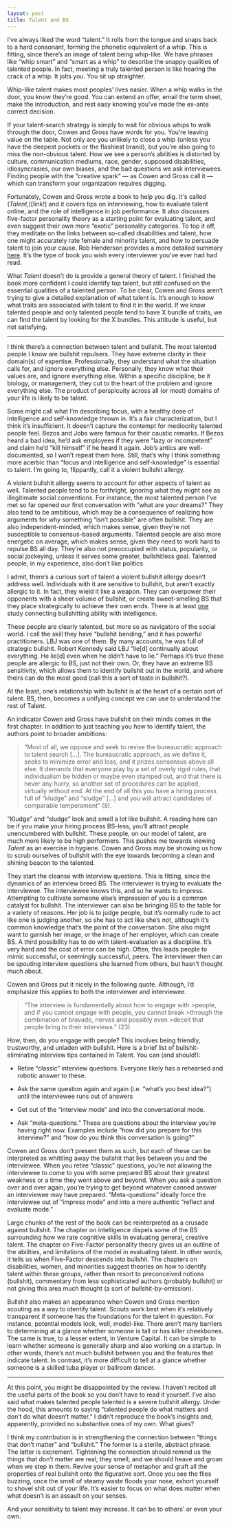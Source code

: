 ```yaml
---
layout: post
title: Talent and BS
---
```


I’ve always liked the word “talent.” It rolls from the tongue and snaps back to a hard consonant, forming the phonetic equivalent of a whip. This is fitting, since there’s an image of talent being whip-like. We have phrases like “whip smart” and “smart as a whip” to describe the snappy qualities of talented people. In fact, meeting a truly talented person is like hearing the crack of a whip. It jolts you. You sit up straighter.

Whip-like talent makes most peoples’ lives easier. When a whip walks in the door, you know they’re good. You can extend an offer, email the term sheet, make the introduction, and rest easy knowing you’ve made the ex-ante correct decision.

If your talent-search strategy is simply to wait for obvious whips to walk through the door, Cowen and Gross have words for you. You’re leaving value on the table. Not only are you unlikely to close a whip (unless you have the deepest pockets or the flashiest brand), but you’re also going to miss the non-obvious talent. How we see a person’s abilities is distorted by culture, communication mediums, race, gender, supposed disabilities, idiosyncrasies, our own biases, and the bad questions we ask interviewees. Finding people with the “creative spark” — as Cowen and Gross call it — which can transform your organization requires digging.

Fortunately, Cowen and Gross wrote a book to help you dig. It's called (*Talent,*)[link!] and it covers tips on interviewing, how to evaluate talent online, and the role of intelligence in job performance. It also discusses five-factor personality theory as a starting point for evaluating talent, and even suggest their own more “exotic” personality categories. To top it off, they meditate on the links between so-called disabilities and talent, how one might accurately rate female and minority talent, and how to persuade talent to join your cause. Rob Henderson provides a more detailed summary [here](https://www.city-journal.org/spotting-talent?skip=1). It’s the type of book you wish every interviewer you’ve ever had had read.

What *Talent* doesn’t do is provide a general theory of talent. I finished the book more confident I could identify top talent, but still confused on the essential qualities of a talented person. To be clear, Cowen and Gross aren’t trying to give a detailed explanation of what talent is. It’s enough to know what traits are associated with talent to find it in the world. If we know talented people and only talented people tend to have X bundle of traits, we can find the talent by looking for the X bundles. This attitude is useful, but not satisfying.  

---

I think there’s a connection between talent and bullshit. The most talented people I know are bullshit repulsers. They have extreme clarity in their domain(s) of expertise. Professionally, they understand what the situation calls for, and ignore everything else. Personally, they know what their values are, and ignore everything else. Within a specific discipline, be it biology, or management, they cut to the heart of the problem and ignore everything else. The product of perspicuity across all (or most) domains of your life is likely to be talent.

Some might call what I’m describing focus, with a healthy dose of intelligence and self-knowledge thrown in. It’s a fair characterization, but I think it’s insufficient. It doesn’t capture the contempt for mediocrity talented people feel. Bezos and Jobs were famous for their caustic remarks. If Bezos heard a bad idea, he’d ask employees if they were “lazy or incompetent” and claim he’d “kill himself” if he heard it again. Job’s antics are well-documented, so I won’t repeat them here. Still, that’s why I think something more acerbic than “focus and intelligence and self-knowledge” is essential to talent. I’m going to, flippantly, call it a violent bullshit allergy.

A violent bullshit allergy seems to account for other aspects of talent as well. Talented people tend to be forthright, ignoring what they might see as illegitimate social conventions. For instance, the most talented person I’ve met so far opened our first conversation with “what are your dreams?” They also tend to be ambitious, which may be a consequence of realizing how arguments for why something “isn’t possible” are often bullshit. They are also independent-minded, which makes sense, given they’re not susceptible to consensus-based arguments. Talented people are also more energetic on average, which makes sense, given they need to work hard to repulse BS all day. They’re also not preoccupied with status, popularity, or social jockeying, unless it serves some greater, bullshitless goal. Talented people, in my experience, also don’t like politics.

I admit, there’s a curious sort of talent a violent bullshit allergy doesn’t address well. Individuals with it are sensitive to bullshit, but aren’t exactly allergic to it. In fact, they wield it like a weapon. They can overpower their opponents with a sheer volume of bullshit, or create sweet-smelling BS that they place strategically to achieve their own ends. There is at least [one](https://journals.sagepub.com/doi/full/10.1177/14747049211000317) study connecting bullshitting ability with intelligence.  

These people are clearly talented, but more so as navigators of the social world. I call the skill they have “bullshit bending,” and it has powerful practitioners. LBJ was one of them. By many accounts, he was full of strategic bullshit. Robert Kennedy said LBJ “lie[d] continually about everything. He lie[d] even when he didn’t have to lie.” Perhaps it’s true these people are allergic to BS, just not their own. Or, they have an extreme BS sensitivity, which allows them to identify bullshit out in the world, and where theirs can do the most good (call this a sort of taste in bullshit?).

At the least, one’s relationship with bullshit is at the heart of a certain sort of talent. BS, then, becomes a unifying concept we can use to understand the rest of Talent.

An indicator Cowen and Gross have bullshit on their minds comes in the first chapter. In addition to just teaching you how to identify talent, the authors point to broader ambitions:

>“Most of all, we oppose and seek to revise the bureaucratic approach to talent search […]. The bureaucratic approach, as we define it, seeks to minimize error and loss, and it prizes consensus above all else. It demands that everyone play by a set of overly rigid rules, that individualism be hidden or maybe even stamped out, and that there is never any hurry, so another set of procedures can be applied, virtually without end. At the end of all this you have a hiring process full of “kludge” and “sludge” […] and you will attract candidates of comparable temperament” (8).

“Kludge” and “sludge” look and smell a lot like bullshit. A reading here can be if you make your hiring process BS-less, you’ll attract people unencumbered with bullshit. These people, on our model of talent, are much more likely to be high performers. This pushes me towards viewing *Talent* as an exercise in hygiene. Cowen and Gross may be showing us how to scrub ourselves of bullshit with the eye towards becoming a clean and shining beacon to the talented.

They start the cleanse with interview questions. This is fitting, since the dynamics of an interview breed BS. The interviewer is trying to evaluate the interviewee. The interviewee knows this, and so he wants to impress. Attempting to cultivate someone else’s impression of you is a common catalyst for bullshit. The interviewer can also be bringing BS to the table for a variety of reasons. Her job is to judge people, but it’s normally rude to act like one is judging another, so she has to act like she’s not, although it’s common knowledge that’s the point of the conversation. She also might want to garnish her image, or the image of her employer, which can create BS. A third possibility has to do with talent-evaluation as a discipline. It’s very hard and the cost of error can be high. Often, this leads people to mimic successful, or seemingly successful, peers. The interviewer then can be spouting interview questions she learned from others, but hasn’t thought much about.

Cowen and Gross put it nicely in the following quote. Although, I’d emphasize this applies to both the interviewer and interviewee.

>“The interview is fundamentally about how to engage with >people, and if you cannot engage with people, you cannot break >through the combination of bravado, nerves and possibly even >deceit that people bring to their interviews.” (23)

How, then, do you engage with people? This involves being friendly, trustworthy, and unladen with bullshit. Here is a brief list of bullshit-eliminating interview tips contained in Talent. You can (and should!):

* Retire “classic” interview questions. Everyone likely has a rehearsed and robotic answer to these.

* Ask the same question again and again (i.e. “what’s you best idea?”) until the interviewee runs out of answers

* Get out of the “interview mode” and into the conversational mode.

* Ask “meta-questions.” These are questions about the interview you’re having right now. Examples include “how did you prepare for this interview?” and “how do you think this conversation is going?”

Cowen and Gross don’t present them as such, but each of these can be interpreted as whittling away the bullshit that lies between you and the interviewee. When you retire “classic” questions, you’re not allowing the interviewee to come to you with some prepared BS about their greatest weakness or a time they went above and beyond. When you ask a question over and over again, you’re trying to get beyond whatever canned answer an interviewee may have prepared. “Meta-questions” ideally force the interviewee out of “impress mode” and into a more authentic “reflect and evaluate mode.”

Large chunks of the rest of the book can be reinterpreted as a crusade against bullshit. The chapter on intelligence dispels some of the BS surrounding how we rate cognitive skills in evaluating general, creative talent. The chapter on Five-Factor personality theory gives us an outline of the abilities, and limitations of the model in evaluating talent. In other words, it tells us when Five-Factor descends into bullshit. The chapters on disabilities, women, and minorities suggest theories on how to identify talent within these groups, rather than resort to preconceived notions (bullshit), commentary from less sophisticated authors (probably bullshit) or not giving this area much thought (a sort of bullshit-by-omission).

Bullshit also makes an appearance when Cowen and Gross mention scouting as a way to identify talent. Scouts work best when it’s relatively transparent if someone has the foundations for the talent in question. For instance, potential models look, well, model-like. There aren’t many barriers to determining at a glance whether someone is tall or has killer cheekbones. The same is true, to a lesser extent, in Venture Capital. It can be simple to learn whether someone is generally sharp and also working on a startup. In other words, there’s not much bullshit between you and the features that indicate talent. In contrast, it’s more difficult to tell at a glance whether someone is a skilled tuba player or ballroom dancer.

---

At this point, you might be disappointed by the review. I haven’t recited all the useful parts of the book so you don’t have to read it yourself. I’ve also said what makes talented people talented is a severe bullshit allergy. Under the hood, this amounts to saying “talented people do what matters and don’t do what doesn’t matter.” I didn’t reproduce the book’s insights and, apparently, provided no substantive ones of my own. What gives?

I think my contribution is in strengthening the connection between “things that don’t matter” and “bullshit.” The former is a sterile, abstract phrase. The latter is excrement. Tightening the connection should remind us the things that don’t matter are real, they smell, and we should heave and groan when we step in them. Revive your sense of metaphor and graft all the properties of real bullshit onto the figurative sort. Once you see the flies buzzing, once the smell of steamy waste floods your nose, exhort yourself to shovel shit out of your life. It’s easier to focus on what does matter when what doesn’t is an assault on your senses.

And your sensitivity to talent may increase. It can be to others' or even your own.
